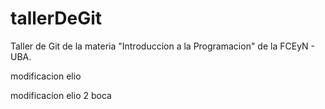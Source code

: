 # tallerDeGit

Taller de Git de la materia "Introduccion a la Programacion" de la FCEyN - UBA.

modificacion elio

modificacion elio 2 boca

